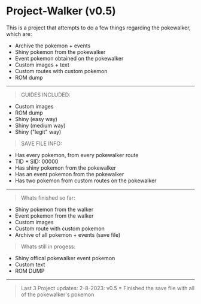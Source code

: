 # Project-Walker (v0.5)

This is a project that attempts to do a few things regarding the pokewalker, which are:
- Archive the pokemon + events
- Shiny pokemon from the pokewalker
- Event pokemon obtained on the pokewalker
- Custom images + text
- Custom routes with custom pokemon
- ROM dump
______________________________________________________________________
>GUIDES INCLUDED:
- Custom images
- ROM dump
- Shiny (easy way)
- Shiny (medium way)
- Shiny ("legit" way)

>SAVE FILE INFO:
- Has every pokemon, from every pokewalker route
- TID + SID: 00000
- Has shiny pokemon from the pokewalker
- Has an event pokemon from the pokewalker
- Has two pokemon from custom routes on the pokewalker
______________________________________________________________________

>Whats finished so far:
- Shiny pokemon from the walker
- Event pokemon from the walker
- Custom images
- Custom route with custom pokemon
- Archive of all pokemon + events (save file)

>Whats still in progess:
- Shiny offical pokewalker event pokemon
- Custom text
- ROM DUMP
_______________________________________________________________________

>Last 3 Project updates: 
2-8-2023: v0.5 = Finished the save file with all of the pokewalker's pokemon
